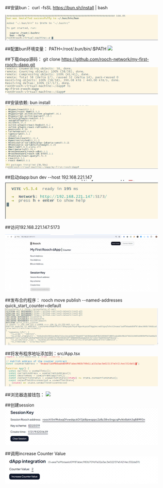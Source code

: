 ##安装bun：
curl -fsSL https://bun.sh/install | bash

![alt text](image.png)

##配置bun环境变量：
PATH=/root/.bun/bin/:$PATH
![
](image-1.png)

##下载dapp源码：
git clone https://github.com/rooch-network/my-first-rooch-dapp.git
![alt text](image-2.png)

##安装依赖:
bun install
![alt text](image-3.png)

##启动dapp:bun dev --host 192.168.221.147
![alt text](image-4.png)

##访问192.168.221.147:5173

![alt text](image-5.png)

##发布合约程序：
rooch move publish --named-addresses quick_start_counter=default
![alt text](image-6.png)

##将发布程序地址添加到：src/App.tsx
![alt text](image-7.png)

##浏览器连接钱包：
![
](image-8.png)

##创建session
![alt text](image-10.png)

##调用increase Counter Value
![alt text](image-11.png)